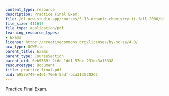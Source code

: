 ```yaml
---
content_type: resource
description: Practice Final Exam.
file: /ol-ocw-studio-app/courses/5-13-organic-chemistry-ii-fall-2006/b953e749e4e170e65adfbca313520262_practice_final.pdf
file_size: 411617
file_type: application/pdf
learning_resource_types:
- Exams
license: https://creativecommons.org/licenses/by-nc-sa/4.0/
ocw_type: OCWFile
parent_title: Exams
parent_type: CourseSection
parent_uid: 6eb9569f-2f6e-1dd1-57dc-231dc3a15338
resourcetype: Document
title: practice_final.pdf
uid: b953e749-e4e1-70e6-5adf-bca313520262
---
```

Practice Final Exam.